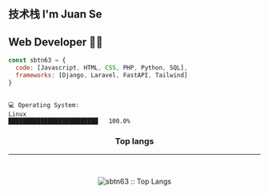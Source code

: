 ## 技术栈  I'm Juan Se
## Web Developer 👨‍💻

<p align="left"> <img hidden src="https://komarev.com/ghpvc/?username=sbtn63&label=Profile%20views&color=0e75b6&style=flat" alt="sbtn63" /> </p>


```javascript
const sbtn63 = {
  code: [Javascript, HTML, CSS, PHP, Python, SQL],
  frameworks: [Django, Laravel, FastAPI, Tailwind]
}
```


```text

💻 Operating System: 
Linux                  
█████████████████████████   100.0%

```

<h3 align="center">Top langs</h3>
<hr><br>

<p align="center"><img src="https://github-readme-stats.vercel.app/api/top-langs/?username=sbtn63&langs_count=10&theme=tokyonight&layout=compact" alt="sbtn63 :: Top Langs" /></p>